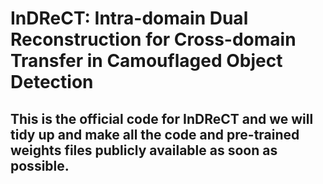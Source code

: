 # InDReCT: Intra-domain Dual Reconstruction for Cross-domain Transfer in Camouflaged Object Detection

## This is the official code for InDReCT and we will tidy up and make all the code and pre-trained weights files publicly available as soon as possible.
